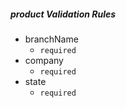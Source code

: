 ##### product Validation Rules

- branchName
	- `required`
- company 
	- `required`
- state
	- `required`
